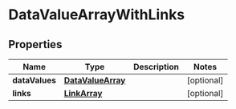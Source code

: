 
# DataValueArrayWithLinks

## Properties
Name | Type | Description | Notes
------------ | ------------- | ------------- | -------------
**dataValues** | [**DataValueArray**](DataValueArray.md) |  |  [optional]
**links** | [**LinkArray**](LinkArray.md) |  |  [optional]



